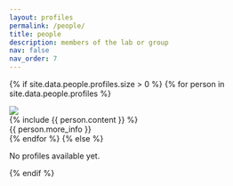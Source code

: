 ```yaml
---
layout: profiles
permalink: /people/
title: people
description: members of the lab or group
nav: false
nav_order: 7
---
```


{% if site.data.people.profiles.size > 0 %}
  {% for person in site.data.people.profiles %}
  <div class="profile" style="text-align: {{ person.align }}">
      <img src="{{ person.image }}" {% if person.image_circular %}style="border-radius: 50%;"{% endif %}>
      <div class="profile-content">
          {% include {{ person.content }} %}
          <div class="more-info">
              {{ person.more_info }}
          </div>
      </div>
  </div>
  {% endfor %}
{% else %}
  <p>No profiles available yet.</p>
{% endif %}

